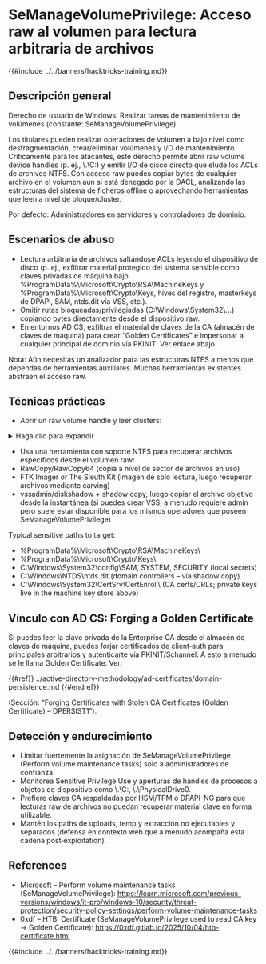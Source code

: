 # SeManageVolumePrivilege: Acceso raw al volumen para lectura arbitraria de archivos

{{#include ../../banners/hacktricks-training.md}}

## Descripción general

Derecho de usuario de Windows: Realizar tareas de mantenimiento de volúmenes (constante: SeManageVolumePrivilege).

Los titulares pueden realizar operaciones de volumen a bajo nivel como desfragmentación, crear/eliminar volúmenes y I/O de mantenimiento. Críticamente para los atacantes, este derecho permite abrir raw volume device handles (p. ej., \\.\C:) y emitir I/O de disco directo que elude los ACLs de archivos NTFS. Con acceso raw puedes copiar bytes de cualquier archivo en el volumen aun si está denegado por la DACL, analizando las estructuras del sistema de ficheros offline o aprovechando herramientas que leen a nivel de bloque/cluster.

Por defecto: Administradores en servidores y controladores de dominio.

## Escenarios de abuso

- Lectura arbitraria de archivos saltándose ACLs leyendo el dispositivo de disco (p. ej., exfiltrar material protegido del sistema sensible como claves privadas de máquina bajo %ProgramData%\Microsoft\Crypto\RSA\MachineKeys y %ProgramData%\Microsoft\Crypto\Keys, hives del registro, masterkeys de DPAPI, SAM, ntds.dit vía VSS, etc.).
- Omitir rutas bloqueadas/privilegiadas (C:\Windows\System32\…) copiando bytes directamente desde el dispositivo raw.
- En entornos AD CS, exfiltrar el material de claves de la CA (almacén de claves de máquina) para crear “Golden Certificates” e impersonar a cualquier principal de dominio vía PKINIT. Ver enlace abajo.

Nota: Aún necesitas un analizador para las estructuras NTFS a menos que dependas de herramientas auxiliares. Muchas herramientas existentes abstraen el acceso raw.

## Técnicas prácticas

- Abrir un raw volume handle y leer clusters:

<details>
<summary>Haga clic para expandir</summary>
```powershell
# PowerShell – read first MB from C: raw device (requires SeManageVolumePrivilege)
$fs = [System.IO.File]::Open("\\.\\C:",[System.IO.FileMode]::Open,[System.IO.FileAccess]::Read,[System.IO.FileShare]::ReadWrite)
$buf = New-Object byte[] (1MB)
$null = $fs.Read($buf,0,$buf.Length)
$fs.Close()
[IO.File]::WriteAllBytes("C:\\temp\\c_first_mb.bin", $buf)
```

```csharp
// C# (compile with Add-Type) – read an arbitrary offset of \\.\nusing System;
using System.IO;
class R {
static void Main(string[] a){
using(var fs = new FileStream("\\\\.\\C:", FileMode.Open, FileAccess.Read, FileShare.ReadWrite)){
fs.Position = 0x100000; // seek
var buf = new byte[4096];
fs.Read(buf,0,buf.Length);
File.WriteAllBytes("C:\\temp\\blk.bin", buf);
}
}
}
```
</details>

- Usa una herramienta con soporte NTFS para recuperar archivos específicos desde el volumen raw:
- RawCopy/RawCopy64 (copia a nivel de sector de archivos en uso)
- FTK Imager or The Sleuth Kit (imagen de solo lectura, luego recuperar archivos mediante carving)
- vssadmin/diskshadow + shadow copy, luego copiar el archivo objetivo desde la instantánea (si puedes crear VSS; a menudo requiere admin pero suele estar disponible para los mismos operadores que poseen SeManageVolumePrivilege)

Typical sensitive paths to target:
- %ProgramData%\Microsoft\Crypto\RSA\MachineKeys\
- %ProgramData%\Microsoft\Crypto\Keys\
- C:\Windows\System32\config\SAM, SYSTEM, SECURITY (local secrets)
- C:\Windows\NTDS\ntds.dit (domain controllers – via shadow copy)
- C:\Windows\System32\CertSrv\CertEnroll\ (CA certs/CRLs; private keys live in the machine key store above)

## Vínculo con AD CS: Forging a Golden Certificate

Si puedes leer la clave privada de la Enterprise CA desde el almacén de claves de máquina, puedes forjar certificados de client‑auth para principales arbitrarios y autenticarte vía PKINIT/Schannel. A esto a menudo se le llama Golden Certificate. Ver:

{{#ref}}
../active-directory-methodology/ad-certificates/domain-persistence.md
{{#endref}}

(Sección: “Forging Certificates with Stolen CA Certificates (Golden Certificate) – DPERSIST1”).

## Detección y endurecimiento

- Limitar fuertemente la asignación de SeManageVolumePrivilege (Perform volume maintenance tasks) solo a administradores de confianza.
- Monitorea Sensitive Privilege Use y aperturas de handles de procesos a objetos de dispositivo como \\.\C:, \\.\PhysicalDrive0.
- Prefiere claves CA respaldadas por HSM/TPM o DPAPI-NG para que lecturas raw de archivos no puedan recuperar material clave en forma utilizable.
- Mantén los paths de uploads, temp y extracción no ejecutables y separados (defensa en contexto web que a menudo acompaña esta cadena post‑exploitation).

## References

- Microsoft – Perform volume maintenance tasks (SeManageVolumePrivilege): https://learn.microsoft.com/previous-versions/windows/it-pro/windows-10/security/threat-protection/security-policy-settings/perform-volume-maintenance-tasks
- 0xdf – HTB: Certificate (SeManageVolumePrivilege used to read CA key → Golden Certificate): https://0xdf.gitlab.io/2025/10/04/htb-certificate.html

{{#include ../../banners/hacktricks-training.md}}
